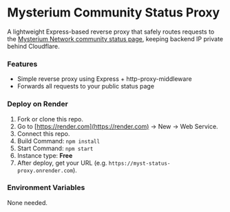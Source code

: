 # Mysterium Community Status Proxy

A lightweight Express-based reverse proxy that safely routes requests to the [Mysterium Network community status page](https://status.adinetech.com), keeping backend IP private behind Cloudflare.

### Features
- Simple reverse proxy using Express + http-proxy-middleware
- Forwards all requests to your public status page

### Deploy on Render
1. Fork or clone this repo.
2. Go to [https://render.com](https://render.com) → New → Web Service.
3. Connect this repo.
4. Build Command: `npm install`
5. Start Command: `npm start`
6. Instance type: **Free**
7. After deploy, get your URL (e.g. `https://myst-status-proxy.onrender.com`).

### Environment Variables
None needed.
